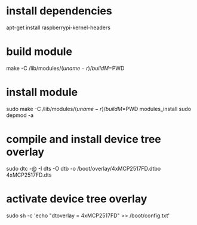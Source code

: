 # install dependencies
apt-get install raspberrypi-kernel-headers

# build module
make -C /lib/modules/$(uname -r)/build M=$PWD

# install module
sudo make -C /lib/modules/$(uname -r)/build M=$PWD modules_install
sudo depmod -a

# compile and install device tree overlay
sudo dtc -@ -I dts -O dtb -o /boot/overlay/4xMCP2517FD.dtbo 4xMCP2517FD.dts

# activate device tree overlay
sudo sh -c 'echo "dtoverlay = 4xMCP2517FD" >> /boot/config.txt'

